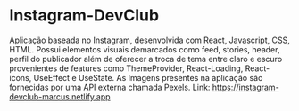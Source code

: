 # Instagram-DevClub
Aplicação baseada no Instagram, desenvolvida com React, Javascript, CSS, HTML. Possui
elementos visuais demarcados como feed, stories, header, perfil do publicador além de
oferecer a troca de tema entre claro e escuro provenientes de features como ThemeProvider,
React-Loading, React-icons, UseEffect e UseState. As Imagens presentes na aplicação são
fornecidas por uma API externa chamada Pexels.
Link: https://instagram-devclub-marcus.netlify.app
